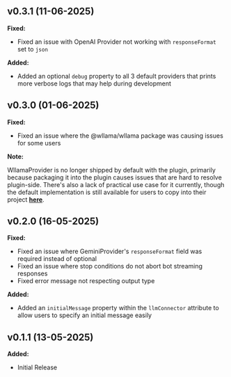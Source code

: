## v0.3.1 (11-06-2025)

**Fixed:**
- Fixed an issue with OpenAI Provider not working with `responseFormat` set to `json`

**Added:**
- Added an optional `debug` property to all 3 default providers that prints more verbose logs that may help during development

## v0.3.0 (01-06-2025)

**Fixed:**
- Fixed an issue where the @wllama/wllama package was causing issues for some users

**Note:**

WllamaProvider is no longer shipped by default with the plugin, primarily because packaging it into the plugin causes issues that are hard to resolve plugin-side. There's also a lack of practical use case for it currently, though the default implementation is still available for users to copy into their project [**here**](https://gist.github.com/tjtanjin/345fe484c6df26c8194381d2b177f66c).

## v0.2.0 (16-05-2025)

**Fixed:**
- Fixed an issue where GeminiProvider's `responseFormat` field was required instead of optional
- Fixed an issue where stop conditions do not abort bot streaming responses
- Fixed error message not respecting output type

**Added:**
- Added an `initialMessage` property within the `llmConnector` attribute to allow users to specify an initial message easily

## v0.1.1 (13-05-2025)

**Added:**
- Initial Release